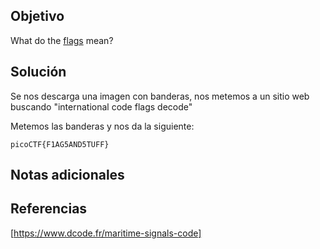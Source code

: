 ## Objetivo
What do the [flags](https://jupiter.challenges.picoctf.org/static/fbeb5f9040d62b18878d199cdda2d253/flag.png) mean?
## Solución
Se nos descarga una imagen con banderas, nos metemos a un sitio web buscando "international code flags decode"

Metemos las banderas y nos da la siguiente:
```
picoCTF{F1AG5AND5TUFF}

```

## Notas adicionales

## Referencias
[https://www.dcode.fr/maritime-signals-code]